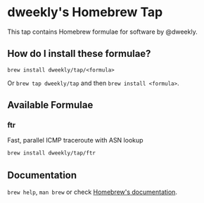 # dweekly's Homebrew Tap

This tap contains Homebrew formulae for software by @dweekly.

## How do I install these formulae?

`brew install dweekly/tap/<formula>`

Or `brew tap dweekly/tap` and then `brew install <formula>`.

## Available Formulae

### ftr
Fast, parallel ICMP traceroute with ASN lookup

```bash
brew install dweekly/tap/ftr
```

## Documentation
`brew help`, `man brew` or check [Homebrew's documentation](https://docs.brew.sh).